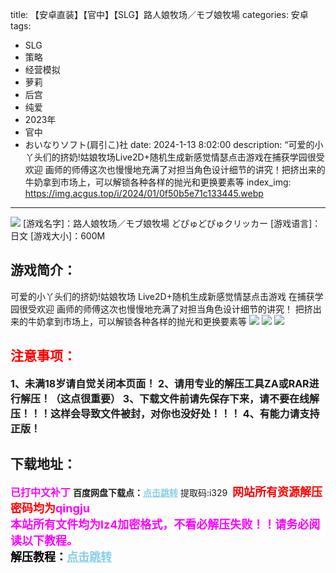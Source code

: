title: 【安卓直装】【官中】【SLG】路人娘牧场／モブ娘牧場
categories: 安卓
tags:
- SLG
- 策略
- 经营模拟
- 萝莉
- 后宫
- 纯爱
- 2023年
- 官中
- おいなりソフト(肩引こ)社
date: 2024-1-13 8:02:00
description: “可爱的小丫头们的挤奶!姑娘牧场Live2D+随机生成新感觉情瑟点击游戏在捕获学园很受欢迎 画师的师傅这次也慢慢地充满了对担当角色设计细节的讲究！把挤出来的牛奶拿到市场上，可以解锁各种各样的抛光和更换要素等
index_img: https://img.acgus.top/i/2024/01/0f50b5e71c133445.webp
---
![](https://img.acgus.top/i/2024/01/0f50b5e71c133445.webp)
[游戏名字]：路人娘牧场／モブ娘牧場 どぴゅどぴゅクリッカー
[游戏语言]：日文
[游戏大小]：600M

## 游戏简介：
可爱的小丫头们的挤奶!姑娘牧场
Live2D+随机生成新感觉情瑟点击游戏
在捕获学园很受欢迎 画师的师傅这次也慢慢地充满了对担当角色设计细节的讲究！
把挤出来的牛奶拿到市场上，可以解锁各种各样的抛光和更换要素等
![](https://img.acgus.top/i/2024/01/ee1a05d421133453.webp)
![](https://img.acgus.top/i/2024/01/0b0dcd4582133450.webp)
![](https://img.acgus.top/i/2024/01/447dedb7d8133447.webp)





## <font color=#FF0000 >注意事项：</font>
<font size=3><b>1、未满18岁请自觉关闭本页面！
2、请用专业的解压工具ZA或RAR进行解压！（这点很重要）
3、下载文件前请先保存下来，请不要在线解压！！！这样会导致文件被封，对你也没好处！！！
4、有能力请支持正版！</b></font>

## 下载地址：
<font color=#FF00FF size=3><b>已打中文补丁</b></font>
<b>百度网盘下载点：</b><a href="https://pan.baidu.com/s/1_FQ1W9tDuLz55TRcgYebAg?pwd=i329" style="color: #87CEEB;"><b>点击跳转</b></a> 提取码:i329
<a style="padding: 0" href="https://post.qingju.org/AD/"><img style="max-width:100%" src="https://img.acgus.top/i/2024/07/478f689b8021d8d499ab43d21acf137a.gif" alt=""></a>
<b><font color=#FF0000 size=4>网站所有资源解压密码均为</b></font><b><font color=#FF00FF size=4>qingju</font><font color=#FF0000 ></font></b><br><b><font color=#FF00FF size=4>本站所有文件均为lz4加密格式，不看必解压失败！！请务必阅读以下教程。</b></font><br><b><font color=#000 size=4>解压教程：</b><a href="https://post.qingju.org/tutorial/000/" style="color: #87CEEB;"><b>点击跳转</b></a>